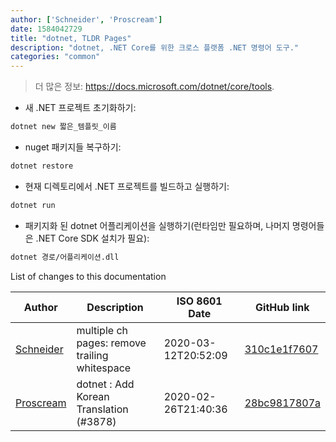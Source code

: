 ```yaml
---
author: ['Schneider', 'Proscream']
date: 1584042729
title: "dotnet, TLDR Pages"
description: "dotnet, .NET Core를 위한 크로스 플랫폼 .NET 명령어 도구."
categories: "common"
---
```

> 더 많은 정보: <https://docs.microsoft.com/dotnet/core/tools>.

- 새 .NET 프로젝트 초기화하기:

```bash
dotnet new 짧은_템플릿_이름
```

- nuget 패키지들 복구하기:

```bash
dotnet restore
```

- 현재 디렉토리에서 .NET 프로젝트를 빌드하고 실행하기:

```bash
dotnet run
```

- 패키지화 된 dotnet 어플리케이션을 실행하기(런타임만 필요하며, 나머지 명령어들은 .NET Core SDK 설치가 필요):

```bash
dotnet 경로/어플리케이션.dll
```
List of changes to this documentation


Author | Description | ISO 8601 Date | GitHub link
------|-----|-----|-----
[Schneider](mailto:lucas.schneider@sap.com) | multiple ch pages: remove trailing whitespace | 2020-03-12T20:52:09 | [310c1e1f7607](https://github.com/tldr-pages/tldr/commit/310c1e1f7607c67e5651e4d3c118a43029639285)
[Proscream](mailto:proscream@naver.com) | dotnet : Add Korean Translation (#3878) | 2020-02-26T21:40:36 | [28bc9817807a](https://github.com/tldr-pages/tldr/commit/28bc9817807a70bbade2ba7edb747d87db2c95a4)

